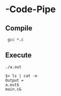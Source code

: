 # -Code-Pipe

## Compile
     gcc *.c
     
## Execute 
    ./a.out
    
    $> ls | cat -e
    Output =
    a.out$
    main.c&
